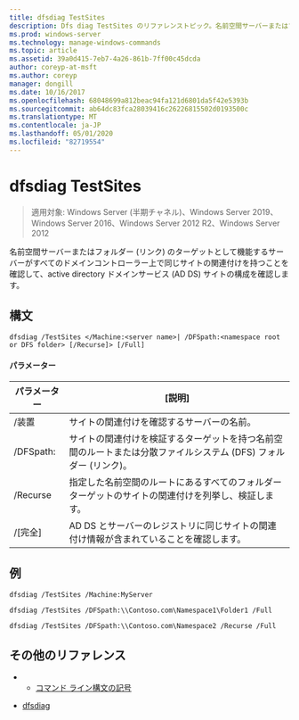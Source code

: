 ```yaml
---
title: dfsdiag TestSites
description: Dfs diag TestSites のリファレンストピック。名前空間サーバーまたはフォルダ (リンク) のターゲットとして機能するサーバーがすべてのドメインコントローラ上で同じサイトの関連付けを持つことを確認することで、active directory ドメインサービス (AD DS) サイトの構成を確認します。
ms.prod: windows-server
ms.technology: manage-windows-commands
ms.topic: article
ms.assetid: 39a0d415-7eb7-4a26-861b-7ff00c45dcda
author: coreyp-at-msft
ms.author: coreyp
manager: dongill
ms.date: 10/16/2017
ms.openlocfilehash: 68048699a812beac94fa121d6801da5f42e5393b
ms.sourcegitcommit: ab64dc83fca28039416c26226815502d0193500c
ms.translationtype: MT
ms.contentlocale: ja-JP
ms.lasthandoff: 05/01/2020
ms.locfileid: "82719554"
---
```

# <a name="dfsdiag-testsites"></a>dfsdiag TestSites

> 適用対象: Windows Server (半期チャネル)、Windows Server 2019、Windows Server 2016、Windows Server 2012 R2、Windows Server 2012

名前空間サーバーまたはフォルダー (リンク) のターゲットとして機能するサーバーがすべてのドメインコントローラー上で同じサイトの関連付けを持つことを確認して、active directory ドメインサービス (AD DS) サイトの構成を確認します。

## <a name="syntax"></a>構文  
  
```  
dfsdiag /TestSites </Machine:<server name>| /DFSpath:<namespace root or DFS folder> [/Recurse]> [/Full]  
```  
  
#### <a name="parameters"></a>パラメーター  
  
|パラメーター|[説明]|  
|-------|--------|  
|\/装置<server name>|サイトの関連付けを確認するサーバーの名前。|  
|\/DFSpath:<namespace root or DFS folder>|サイトの関連付けを検証するターゲットを持つ名前空間のルートまたは分散ファイルシステム (DFS) フォルダー (リンク)。|  
|\/Recurse|指定した名前空間のルートにあるすべてのフォルダーターゲットのサイトの関連付けを列挙し、検証します。|  
|\/[完全]|AD DS とサーバーのレジストリに同じサイトの関連付け情報が含まれていることを確認します。|  
  
## <a name="examples"></a>例  
  
```  
dfsdiag /TestSites /Machine:MyServer  
```  
 
```  
dfsdiag /TestSites /DFSpath:\\Contoso.com\Namespace1\Folder1 /Full  
```  
  
```  
dfsdiag /TestSites /DFSpath:\\Contoso.com\Namespace2 /Recurse /Full  
```  
  
## <a name="additional-references"></a>その他のリファレンス  
  
-   - [コマンド ライン構文の記号](command-line-syntax-key.md)  
  
-   [dfsdiag](dfsdiag.md)  
  

